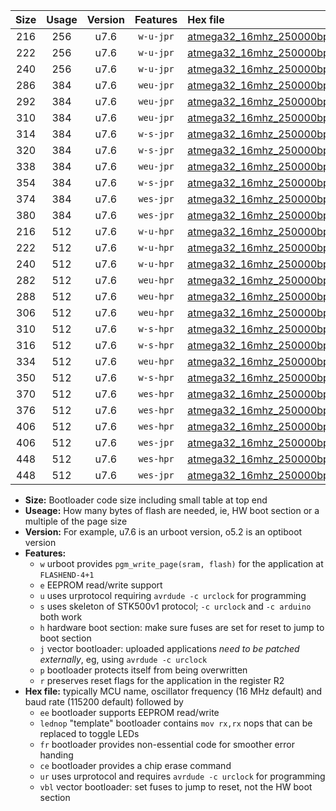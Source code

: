 |Size|Usage|Version|Features|Hex file|
|:-:|:-:|:-:|:-:|:--|
|216|256|u7.6|`w-u-jpr`|[atmega32_16mhz_250000bps_ur_vbl.hex](https://raw.githubusercontent.com/stefanrueger/urboot/main//atmega32_16mhz_250000bps_ur_vbl.hex)|
|222|256|u7.6|`w-u-jpr`|[atmega32_16mhz_250000bps_lednop_ur_vbl.hex](https://raw.githubusercontent.com/stefanrueger/urboot/main//atmega32_16mhz_250000bps_lednop_ur_vbl.hex)|
|240|256|u7.6|`w-u-jpr`|[atmega32_16mhz_250000bps_lednop_fr_ur_vbl.hex](https://raw.githubusercontent.com/stefanrueger/urboot/main//atmega32_16mhz_250000bps_lednop_fr_ur_vbl.hex)|
|286|384|u7.6|`weu-jpr`|[atmega32_16mhz_250000bps_ee_ur_vbl.hex](https://raw.githubusercontent.com/stefanrueger/urboot/main//atmega32_16mhz_250000bps_ee_ur_vbl.hex)|
|292|384|u7.6|`weu-jpr`|[atmega32_16mhz_250000bps_ee_lednop_ur_vbl.hex](https://raw.githubusercontent.com/stefanrueger/urboot/main//atmega32_16mhz_250000bps_ee_lednop_ur_vbl.hex)|
|310|384|u7.6|`weu-jpr`|[atmega32_16mhz_250000bps_ee_lednop_fr_ur_vbl.hex](https://raw.githubusercontent.com/stefanrueger/urboot/main//atmega32_16mhz_250000bps_ee_lednop_fr_ur_vbl.hex)|
|314|384|u7.6|`w-s-jpr`|[atmega32_16mhz_250000bps_vbl.hex](https://raw.githubusercontent.com/stefanrueger/urboot/main//atmega32_16mhz_250000bps_vbl.hex)|
|320|384|u7.6|`w-s-jpr`|[atmega32_16mhz_250000bps_lednop_vbl.hex](https://raw.githubusercontent.com/stefanrueger/urboot/main//atmega32_16mhz_250000bps_lednop_vbl.hex)|
|338|384|u7.6|`weu-jpr`|[atmega32_16mhz_250000bps_ee_lednop_fr_ce_ur_vbl.hex](https://raw.githubusercontent.com/stefanrueger/urboot/main//atmega32_16mhz_250000bps_ee_lednop_fr_ce_ur_vbl.hex)|
|354|384|u7.6|`w-s-jpr`|[atmega32_16mhz_250000bps_lednop_fr_vbl.hex](https://raw.githubusercontent.com/stefanrueger/urboot/main//atmega32_16mhz_250000bps_lednop_fr_vbl.hex)|
|374|384|u7.6|`wes-jpr`|[atmega32_16mhz_250000bps_ee_vbl.hex](https://raw.githubusercontent.com/stefanrueger/urboot/main//atmega32_16mhz_250000bps_ee_vbl.hex)|
|380|384|u7.6|`wes-jpr`|[atmega32_16mhz_250000bps_ee_lednop_vbl.hex](https://raw.githubusercontent.com/stefanrueger/urboot/main//atmega32_16mhz_250000bps_ee_lednop_vbl.hex)|
|216|512|u7.6|`w-u-hpr`|[atmega32_16mhz_250000bps_ur.hex](https://raw.githubusercontent.com/stefanrueger/urboot/main//atmega32_16mhz_250000bps_ur.hex)|
|222|512|u7.6|`w-u-hpr`|[atmega32_16mhz_250000bps_lednop_ur.hex](https://raw.githubusercontent.com/stefanrueger/urboot/main//atmega32_16mhz_250000bps_lednop_ur.hex)|
|240|512|u7.6|`w-u-hpr`|[atmega32_16mhz_250000bps_lednop_fr_ur.hex](https://raw.githubusercontent.com/stefanrueger/urboot/main//atmega32_16mhz_250000bps_lednop_fr_ur.hex)|
|282|512|u7.6|`weu-hpr`|[atmega32_16mhz_250000bps_ee_ur.hex](https://raw.githubusercontent.com/stefanrueger/urboot/main//atmega32_16mhz_250000bps_ee_ur.hex)|
|288|512|u7.6|`weu-hpr`|[atmega32_16mhz_250000bps_ee_lednop_ur.hex](https://raw.githubusercontent.com/stefanrueger/urboot/main//atmega32_16mhz_250000bps_ee_lednop_ur.hex)|
|306|512|u7.6|`weu-hpr`|[atmega32_16mhz_250000bps_ee_lednop_fr_ur.hex](https://raw.githubusercontent.com/stefanrueger/urboot/main//atmega32_16mhz_250000bps_ee_lednop_fr_ur.hex)|
|310|512|u7.6|`w-s-hpr`|[atmega32_16mhz_250000bps.hex](https://raw.githubusercontent.com/stefanrueger/urboot/main//atmega32_16mhz_250000bps.hex)|
|316|512|u7.6|`w-s-hpr`|[atmega32_16mhz_250000bps_lednop.hex](https://raw.githubusercontent.com/stefanrueger/urboot/main//atmega32_16mhz_250000bps_lednop.hex)|
|334|512|u7.6|`weu-hpr`|[atmega32_16mhz_250000bps_ee_lednop_fr_ce_ur.hex](https://raw.githubusercontent.com/stefanrueger/urboot/main//atmega32_16mhz_250000bps_ee_lednop_fr_ce_ur.hex)|
|350|512|u7.6|`w-s-hpr`|[atmega32_16mhz_250000bps_lednop_fr.hex](https://raw.githubusercontent.com/stefanrueger/urboot/main//atmega32_16mhz_250000bps_lednop_fr.hex)|
|370|512|u7.6|`wes-hpr`|[atmega32_16mhz_250000bps_ee.hex](https://raw.githubusercontent.com/stefanrueger/urboot/main//atmega32_16mhz_250000bps_ee.hex)|
|376|512|u7.6|`wes-hpr`|[atmega32_16mhz_250000bps_ee_lednop.hex](https://raw.githubusercontent.com/stefanrueger/urboot/main//atmega32_16mhz_250000bps_ee_lednop.hex)|
|406|512|u7.6|`wes-hpr`|[atmega32_16mhz_250000bps_ee_lednop_fr.hex](https://raw.githubusercontent.com/stefanrueger/urboot/main//atmega32_16mhz_250000bps_ee_lednop_fr.hex)|
|406|512|u7.6|`wes-jpr`|[atmega32_16mhz_250000bps_ee_lednop_fr_vbl.hex](https://raw.githubusercontent.com/stefanrueger/urboot/main//atmega32_16mhz_250000bps_ee_lednop_fr_vbl.hex)|
|448|512|u7.6|`wes-hpr`|[atmega32_16mhz_250000bps_ee_lednop_fr_ce.hex](https://raw.githubusercontent.com/stefanrueger/urboot/main//atmega32_16mhz_250000bps_ee_lednop_fr_ce.hex)|
|448|512|u7.6|`wes-jpr`|[atmega32_16mhz_250000bps_ee_lednop_fr_ce_vbl.hex](https://raw.githubusercontent.com/stefanrueger/urboot/main//atmega32_16mhz_250000bps_ee_lednop_fr_ce_vbl.hex)|

- **Size:** Bootloader code size including small table at top end
- **Useage:** How many bytes of flash are needed, ie, HW boot section or a multiple of the page size
- **Version:** For example, u7.6 is an urboot version, o5.2 is an optiboot version
- **Features:**
  + `w` urboot provides `pgm_write_page(sram, flash)` for the application at `FLASHEND-4+1`
  + `e` EEPROM read/write support
  + `u` uses urprotocol requiring `avrdude -c urclock` for programming
  + `s` uses skeleton of STK500v1 protocol; `-c urclock` and `-c arduino` both work
  + `h` hardware boot section: make sure fuses are set for reset to jump to boot section
  + `j` vector bootloader: uploaded applications *need to be patched externally*, eg, using `avrdude -c urclock`
  + `p` bootloader protects itself from being overwritten
  + `r` preserves reset flags for the application in the register R2
- **Hex file:** typically MCU name, oscillator frequency (16 MHz default) and baud rate (115200 default) followed by
  + `ee` bootloader supports EEPROM read/write
  + `lednop` "template" bootloader contains `mov rx,rx` nops that can be replaced to toggle LEDs
  + `fr` bootloader provides non-essential code for smoother error handing
  + `ce` bootloader provides a chip erase command
  + `ur` uses urprotocol and requires `avrdude -c urclock` for programming
  + `vbl` vector bootloader: set fuses to jump to reset, not the HW boot section
